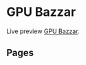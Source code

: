 # GPU Bazzar

Live preview [GPU Bazzar](https://6286a5e88b0c472972572bd9--spiffy-cendol-50b0a6.netlify.app/).

## Pages
